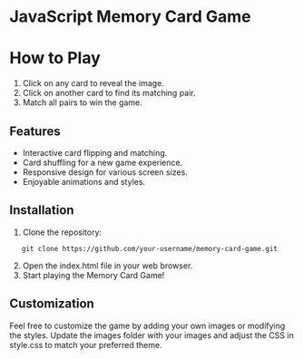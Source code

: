 ﻿# JavaScript Memory Card Game

# How to Play
1. Click on any card to reveal the image.
2. Click on another card to find its matching pair.
3. Match all pairs to win the game.

## Features
* Interactive card flipping and matching.
* Card shuffling for a new game experience.
* Responsive design for various screen sizes.
* Enjoyable animations and styles.

## Installation
1. Clone the repository:
```
   git clone https://github.com/your-username/memory-card-game.git
```
2. Open the index.html file in your web browser.
3. Start playing the Memory Card Game!

## Customization
Feel free to customize the game by adding your own images or modifying the styles. Update the images folder with your images and adjust the CSS in style.css to match your preferred theme.
